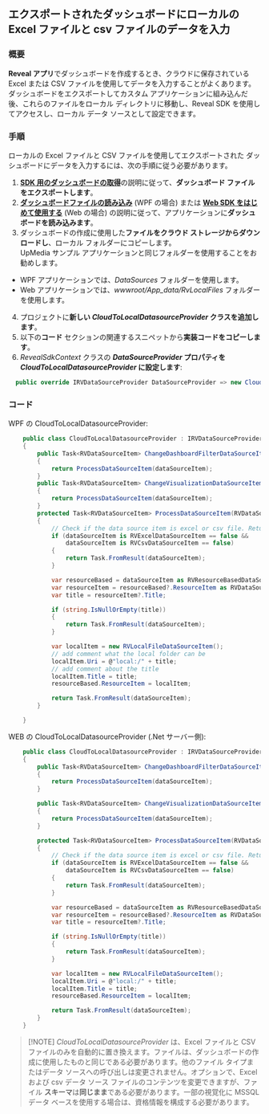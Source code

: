 ## エクスポートされたダッシュボードにローカルの Excel ファイルと csv ファイルのデータを入力

### 概要

**Reveal アプリ**でダッシュボードを作成するとき、クラウドに保存されている Excel または CSV ファイルを使用してデータを入力することがよくあります。   
ダッシュボードをエクスポートしてカスタム アプリケーションに組み込んだ後、これらのファイルをローカル ディレクトリに移動し、Reveal SDK を使用してアクセスし、ローカル データ ソースとして設定できます。

### 手順
ローカルの Excel ファイルと CSV ファイルを使用してエクスポートされた ダッシュボードにデータを入力するには、次の手順に従う必要があります。
1. [**SDK 用のダッシュボードの取得**](~/jp/developer/general/get-dashboards.md)の説明に従って、**ダッシュボード ファイルをエクスポートします**。 
2. [**ダッシュボードファイルの読み込み**](~/jp/developer/desktop-sdk/using-the-desktop-sdk/loading-dashboards.md) (WPF の場合) または [**Web SDK をはじめて使用する**](~/jp/developer/web-sdk/create-first-app.md) (Web の場合) の説明に従って、アプリケーションに**ダッシュボードを読み込みます**。
3. ダッシュボードの作成に使用した**ファイルをクラウド ストレージからダウンロードし**、ローカル フォルダーにコピーします。   
UpMedia サンプル アプリケーションと同じフォルダーを使用することをお勧めします。  
 - WPF アプリケーションでは、*DataSources* フォルダーを使用します。  
 - Web アプリケーションでは、*wwwroot/App_data/RvLocalFiles* フォルダーを使用します。  
4. プロジェクトに**新しい *CloudToLocalDatasourceProvider* クラスを追加します**。  
5. 以下の**コード** セクションの関連するスニペットから**実装コードをコピーします**。
6. *RevealSdkContext* クラスの ***DataSourceProvider* プロパティを *CloudToLocalDatasourceProvider* に設定します**:   

``` csharp
  public override IRVDataSourceProvider DataSourceProvider => new CloudToLocalDatasourceProvider();        
```

### コード
WPF の CloudToLocalDatasourceProvider:
``` csharp
    public class CloudToLocalDatasourceProvider : IRVDataSourceProvider
    {
        public Task<RVDataSourceItem> ChangeDashboardFilterDataSourceItemAsync(RVDashboardFilter filter, RVDataSourceItem dataSourceItem)
        {
            return ProcessDataSourceItem(dataSourceItem);
        }
        public Task<RVDataSourceItem> ChangeVisualizationDataSourceItemAsync(RVVisualization visualization, RVDataSourceItem dataSourceItem)
        {
            return ProcessDataSourceItem(dataSourceItem);
        }
        protected Task<RVDataSourceItem> ProcessDataSourceItem(RVDataSourceItem dataSourceItem)
        {
            // Check if the data source item is excel or csv file. Return the original data source item unchanged if it is not.
            if (dataSourceItem is RVExcelDataSourceItem == false &&
                dataSourceItem is RVCsvDataSourceItem == false)
            {
                return Task.FromResult(dataSourceItem);
            }

            var resourceBased = dataSourceItem as RVResourceBasedDataSourceItem;
            var resourceItem = resourceBased?.ResourceItem as RVDataSourceItem;
            var title = resourceItem?.Title;

            if (string.IsNullOrEmpty(title))
            {
                return Task.FromResult(dataSourceItem);
            }

            var localItem = new RVLocalFileDataSourceItem();
            // add comment what the local folder can be
            localItem.Uri = @"local:/" + title;
            // add comment about the title
            localItem.Title = title;
            resourceBased.ResourceItem = localItem;

            return Task.FromResult(dataSourceItem);
        }

    }
```

WEB の CloudToLocalDatasourceProvider (.Net サーバー側):
``` csharp
    public class CloudToLocalDatasourceProvider : IRVDataSourceProvider
    {
        public Task<RVDataSourceItem> ChangeDashboardFilterDataSourceItemAsync(string userId, string dashboardId, RVDashboardFilter filter, RVDataSourceItem dataSourceItem)
        {
            return ProcessDataSourceItem(dataSourceItem);
        }

        public Task<RVDataSourceItem> ChangeVisualizationDataSourceItemAsync(string userId, string dashboardId, RVVisualization visualization, RVDataSourceItem dataSourceItem)
        {
            return ProcessDataSourceItem(dataSourceItem);
        }

        protected Task<RVDataSourceItem> ProcessDataSourceItem(RVDataSourceItem dataSourceItem)
        {
            // Check if the data source item is excel or csv file. Return the original data source item if not.
            if (dataSourceItem is RVExcelDataSourceItem == false &&
                dataSourceItem is RVCsvDataSourceItem == false)
            {
                return Task.FromResult(dataSourceItem);
            }

            var resourceBased = dataSourceItem as RVResourceBasedDataSourceItem;
            var resourceItem = resourceBased?.ResourceItem as RVDataSourceItem;
            var title = resourceItem?.Title;

            if (string.IsNullOrEmpty(title))
            {
                return Task.FromResult(dataSourceItem);
            }

            var localItem = new RVLocalFileDataSourceItem();
            localItem.Uri = @"local:/" + title;
            localItem.Title = title;
            resourceBased.ResourceItem = localItem;

            return Task.FromResult(dataSourceItem);
        }
    }
```  

  > [!NOTE] *CloudToLocalDatasourceProvider* は、Excel ファイルと CSV ファイルのみを自動的に置き換えます。ファイルは、ダッシュボードの作成に使用したものと同じである必要があります。他のファイル タイプまたはデータ ソースへの呼び出しは変更されません。オプションで、Excel および csv データ ソース ファイルのコンテンツを変更できますが、ファイル **スキーマ**は**同じまま**である必要があります。一部の視覚化に MSSQL データ ベースを使用する場合は、資格情報を構成する必要があります。